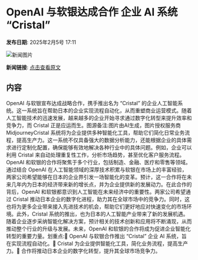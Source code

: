 # ​OpenAI 与软银达成合作 企业 AI 系统 “Cristal”

**发布日期**: 2025年2月5号 17:11

![新闻图片](https://pic.chinaz.com/picmap/202306131355473164_2.jpg)

**新闻链接**: [点击查看原文](https://www.aibase.com/zh/news/15085)

## 内容

OpenAI 与软银宣布达成战略合作，携手推出名为 “Cristal” 的企业人工智能系统。这一系统旨在帮助日本的企业实现流程自动化，从而重塑商业运营模式。随着人工智能技术的迅速发展，越来越多的企业开始寻求通过数字化转型来提升效率和竞争力，而 Cristal 正是应运而生。图源备注:图片由AI生成，图片授权服务商MidjourneyCristal 系统将为企业提供多种智能化工具，帮助它们简化日常业务流程，提高生产力。这一系统不仅具备强大的数据分析能力，还能根据企业的具体需求进行定制化配置，确保能够有效地解决各种行业中的具体问题。例如，企业可以利用 Cristal 来自动处理重复性工作，分析市场趋势，甚至优化客户服务流程。OpenAI 和软银的合作将聚焦于多个行业，包括制造、金融、医疗和零售等领域。通过结合 OpenAI 在人工智能领域的深厚技术积累与软银在市场上的丰富经验，两家公司希望能够在日本的企业界引发一场智能化的变革。预计，这一合作将在未来几年内为日本的经济带来新的增长点，并为企业提供新的发展动力。在此合作的背后，OpenAI 和软银都意识到人工智能在未来经济中的重要性。两家公司希望通过 Cristal 推动日本企业的数字化进程，助力其在全球市场中的竞争力。同时，这也将为更多企业带来接入先进技术的机会，帮助它们更好地应对快速变化的市场环境。此外，Cristal 系统的推出，也为日本的人工智能产业带来了新的发展机遇。随着企业逐步采纳智能化解决方案，预计相关的技术创新和应用将不断涌现，从而推动整个行业的升级与发展。未来，OpenAI 和软银的合作将成为促进企业智能化转型的重要力量。划重点:🌟 OpenAI 与软银合作推出 “Cristal” 企业 AI 系统，旨在实现流程自动化。💼 Cristal 为企业提供智能化工具，简化业务流程，提高生产力。🚀 合作将推动日本企业的数字化转型，提升其全球市场竞争力。
